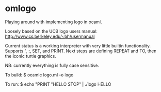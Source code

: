 # omlogo
Playing around with implementing logo in ocaml.

Loosely based on the UCB logo users manual:
    http://www.cs.berkeley.edu/~bh/usermanual

Current status is a working interpreter with very little builtin functionality. 
Supports ", :, SET, and PRINT. Next steps are defining REPEAT and TO, then the iconic turtle graphics.

NB: currently everything is fully case sensitive.

To build:
    $ ocamlc logo.ml -o logo

To run:
    $ echo "PRINT \"HELLO STOP" | ./logo
    HELLO
